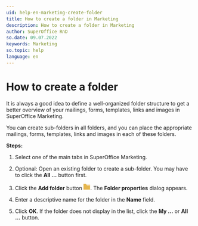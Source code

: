 ```yaml
---
uid: help-en-marketing-create-folder
title: How to create a folder in Marketing
description: How to create a folder in Marketing
author: SuperOffice RnD
so.date: 09.07.2022
keywords: Marketing
so.topic: help
language: en
---
```


# How to create a folder

It is always a good idea to define a well-organized folder structure to get a better overview of your mailings, forms, templates, links and images in SuperOffice Marketing.

You can create sub-folders in all folders, and you can place the appropriate mailings, forms, templates, links and images in each of these folders.

**Steps:**

1. Select one of the main tabs in SuperOffice Marketing.

2. Optional: Open an existing folder to create a sub-folder. You may have to click the **All ...** button first.

3. Click the **Add folder** button ![icon][img1]. The **Folder properties** dialog appears.

4. Enter a descriptive name for the folder in the **Name** field.

5. Click **OK**. If the folder does not display in the list, click the **My ...** or **All ...** button.

<!-- Referenced images -->
[img1]: ../../../../common/icons/folder.png

